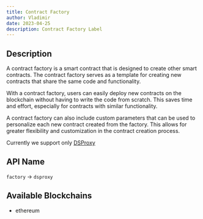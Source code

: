 ```yaml
---
title: Contract Factory
author: Vladimir
date: 2023-04-25
description: Contract Factory Label
---
```


## Description
A contract factory is a smart contract that is designed to create other smart contracts.
The contract factory serves as a template for creating new contracts that share the same code and functionality.

With a contract factory, users can easily deploy new contracts on the blockchain without having to write the code from 
scratch. This saves time and effort, especially for contracts with similar functionality.

A contract factory can also include custom parameters that can be used to personalize each new contract created from the factory. This allows for greater flexibility and customization in the contract creation process.

Currently we support only [DSProxy](/labels/dsproxy)


## API Name

`factory` -> `dsproxy`

## Available Blockchains

* ethereum